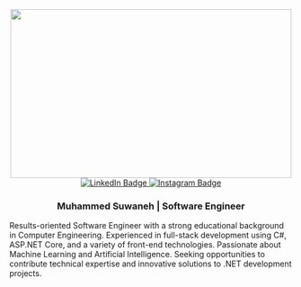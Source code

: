 
<div id="header" align="center">
  <img src="https://www.dropbox.com/scl/fi/2nr9wfxlcpwlemhim3qvw/Slide-16_9-3.png?rlkey=laxlj1i7sf0j9vxbfu14n3sft&raw=1" width="500" height="300" marginBottom="50px"  /> 
  <div id="badges">
    <a href="https://www.linkedin.com/in/muhammed-suwaneh-694261132/" target="_blank">
      <img src="https://img.shields.io/badge/LinkedIn-blue?style=for-the-badge&logo=linkedin&logoColor=white" alt="LinkedIn Badge"/>
    </a>
    <a href="https://www.instagram.com/muhammed_suwaneh/?hl=en" target="_blank">
      <img src="https://img.shields.io/badge/Instagram-E4405F?style=for-the-badge&logo=instagram&logoColor=white" alt="Instagram Badge"/>
    </a>
    <h3>Muhammed Suwaneh | <span><b>Software Engineer</b></span></h3>
  </div>
</div>

Results-oriented Software Engineer with a strong educational background in Computer Engineering. Experienced in full-stack development using C#, ASP.NET Core, and a variety of front-end technologies. Passionate about Machine Learning and Artificial Intelligence. Seeking opportunities to contribute technical expertise and innovative solutions to .NET development projects.
